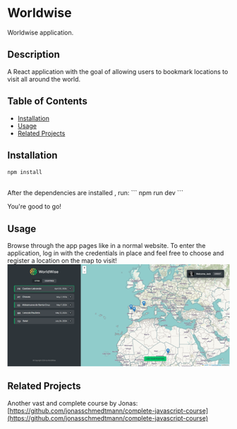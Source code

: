 # Worldwise

Worldwise application.
 

## Description
A React application with the goal of allowing users to bookmark locations to visit all around the world.

## Table of Contents

- [Installation](#installation)
- [Usage](#usage)
- [Related Projects](#related-projects)


## Installation
```
npm install

```
<br/>
After the dependencies are installed , run:
```
npm run dev
```

You're good to go!

## Usage

Browse through the app pages like in a normal website. To enter the application, log in with the credentials in place and feel free to choose and register a location on the map to visit!
<br/>
![page-image](https://github.com/StormJose/worldwise/blob/main/worldwise-map.png?raw=true)


## Related Projects
Another vast and complete course by Jonas: 
[https://github.com/jonasschmedtmann/complete-javascript-course](https://github.com/jonasschmedtmann/complete-javascript-course)
